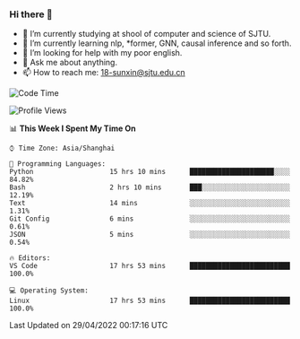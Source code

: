 ### Hi there 👋

<!--
**sunxin000/sunxin000** is a ✨ _special_ ✨ repository because its `README.md` (this file) appears on your GitHub profile.

Here are some ideas to get you started:

- 🔭 I’m currently working on ...
- 🌱 I’m currently learning ...
- 👯 I’m looking to collaborate on ...
- 🤔 I’m looking for help with ...
- 💬 Ask me about ...
- 📫 How to reach me: ...
- 😄 Pronouns: ...
- ⚡ Fun fact: ...
-->
- 🏫 I’m currently studying at shool of computer and science of SJTU.
- 🌱 I’m currently learning nlp, \*former, GNN, causal inference and so forth.
- 🤔 I’m looking for help with my poor english.
- 💬 Ask me about anything.
- 📫 How to reach me: 18-sunxin@sjtu.edu.cn
<!--START_SECTION:waka-->
![Code Time](http://img.shields.io/badge/Code%20Time-182%20hrs%2022%20mins-blue)

![Profile Views](http://img.shields.io/badge/Profile%20Views-8-blue)

📊 **This Week I Spent My Time On** 

```text
⌚︎ Time Zone: Asia/Shanghai

💬 Programming Languages: 
Python                   15 hrs 10 mins      █████████████████████░░░░   84.82% 
Bash                     2 hrs 10 mins       ███░░░░░░░░░░░░░░░░░░░░░░   12.19% 
Text                     14 mins             ░░░░░░░░░░░░░░░░░░░░░░░░░   1.31% 
Git Config               6 mins              ░░░░░░░░░░░░░░░░░░░░░░░░░   0.61% 
JSON                     5 mins              ░░░░░░░░░░░░░░░░░░░░░░░░░   0.54%

🔥 Editors: 
VS Code                  17 hrs 53 mins      █████████████████████████   100.0%

💻 Operating System: 
Linux                    17 hrs 53 mins      █████████████████████████   100.0%

```


 Last Updated on 29/04/2022 00:17:16 UTC
<!--END_SECTION:waka-->
